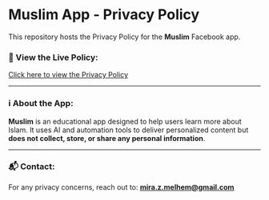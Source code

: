 # Muslim App - Privacy Policy

This repository hosts the Privacy Policy for the **Muslim** Facebook app.

### 📄 View the Live Policy:
[Click here to view the Privacy Policy](https://miraz.github.io/privacy-policy/privacy.html)

---

### ℹ️ About the App:
**Muslim** is an educational app designed to help users learn more about Islam. It uses AI and automation tools to deliver personalized content but **does not collect, store, or share any personal information**.

---

### 📬 Contact:
For any privacy concerns, reach out to:
**mira.z.melhem@gmail.com**

